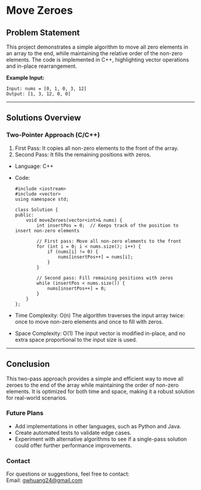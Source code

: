 # **Move Zeroes**

## **Problem Statement**
This project demonstrates a simple algorithm to move all zero elements in an array to the end, while maintaining the relative order of the non-zero elements. The code is implemented in C++, highlighting vector operations and in-place rearrangement.

**Example Input:**
  ```
  Input: nums = [0, 1, 0, 3, 12]
  Output: [1, 3, 12, 0, 0]
  ```
---

## **Solutions Overview**
### **Two-Pointer Approach (C/C++)**
1. First Pass: It copies all non-zero elements to the front of the array.
2. Second Pass: It fills the remaining positions with zeros.

- Language: C++
- Code:
  ```
  #include <iostream>
  #include <vector>
  using namespace std;
  
  class Solution {
  public:
      void moveZeroes(vector<int>& nums) {
          int insertPos = 0;  // Keeps track of the position to insert non-zero elements
          
          // First pass: Move all non-zero elements to the front
          for (int i = 0; i < nums.size(); i++) {
              if (nums[i] != 0) {
                  nums[insertPos++] = nums[i];
              }
          }
  
          // Second pass: Fill remaining positions with zeros
          while (insertPos < nums.size()) {
              nums[insertPos++] = 0;
          }
      }
  };
  ```

- Time Complexity: O(n)
  The algorithm traverses the input array twice: once to move non-zero elements and once to fill with zeros.
- Space Complexity: O(1)
  The input vector is modified in-place, and no extra space proportional to the input size is used.
  
---

## **Conclusion**
This two-pass approach provides a simple and efficient way to move all zeroes to the end of the array while maintaining the order of non-zero elements. It is optimized for both time and space, making it a robust solution for real-world scenarios.

### **Future Plans**
- Add implementations in other languages, such as Python and Java.
- Create automated tests to validate edge cases.
- Experiment with alternative algorithms to see if a single-pass solution could offer further performance improvements.

### **Contact**
For questions or suggestions, feel free to contact:  
Email: gwhuang24@gmail.com
